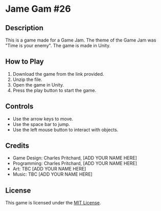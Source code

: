 # Jame Gam \#26

## Description

This is a game made for a Game Jam. The theme of the Game Jam was "Time is your enemy". The game is made in Unity.

## How to Play

1. Download the game from the link provided.
2. Unzip the file.
3. Open the game in Unity.
4. Press the play button to start the game.

## Controls

- Use the arrow keys to move.
- Use the space bar to jump.
- Use the left mouse button to interact with objects.

## Credits

- Game Design: Charles Pritchard, [ADD YOUR NAME HERE]
- Programming: Charles Pritchard, [ADD YOUR NAME HERE]
- Art: TBC [ADD YOUR NAME HERE]
- Music: TBC [ADD YOUR NAME HERE]

## License

This game is licensed under the [MIT License](https://opensource.org/licenses/MIT).